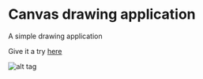 # Canvas drawing application
A simple drawing application

Give it a try [here]

![alt tag](https://raw.github.com/pavermakov/canvas-drawing-app/master/images/preview.PNG)

[here]: <http://pavermakov.github.io/canvas-drawing-app/>
